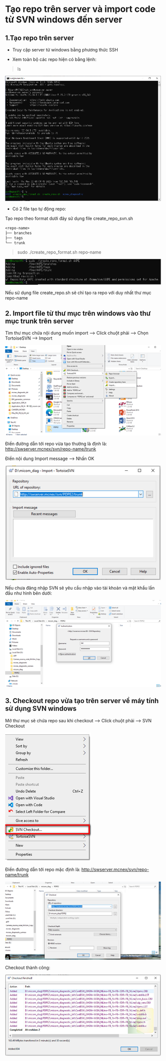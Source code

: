 # Tạo repo trên server và import code từ SVN windows đến server

## 1.Tạo repo trên server

- Truy cập server từ windows bằng phương thức SSH

- Xem toàn bộ các repo hiện có bằng lệnh:

> ls

![login server](login_server.jpg)

- Có 2 file tạo tự động repo:

Tạo repo theo format dưới đây sử dụng file create_repo_svn.sh

```
<repo-name>
├── branches
├── tags
└── trunk
```

> sudo ./create_repo_format.sh repo-name

![repo format](repo_format.jpg)

Nếu sử dụng file create_repo.sh sẽ chỉ tạo ra repo với duy nhất thư mục repo-name

## 2. Import file từ thư mục trên windows vào thư mục trunk trên server

Tìm thư mục chứa nội dung muốn import --> Click chuột phải --> Chọn TortoiseSVN --> Import

![Import_source](import.png)

Điền đường dẫn tới repo vừa tạo thường là định là: http://swserver.mcnex/svn/repo-name/trunk

Điền nội dung Import message --> Nhấn OK

![Import link](import_link.jpg)

Nếu chưa đăng nhập SVN sẽ yêu cầu nhập vào tài khoản và mật khẩu lần đầu như hình bên dưới:

![login svn](login_svn.png)

## 3. Checkout repo vừa tạo trên server về máy tính sử dụng SVN windows

Mở thư mục sẽ chứa repo sau khi checkout --> Click chuột phải --> SVN Checkout

![svn checkout](svn_checkout.jpg)

Điền đường dẫn tới repo mặc định là: http://swserver.mcnex/svn/repo-name/trunk

![checkout url](repo_url.png)

Checkout thành công:

![checkout success](checkout_ss.jpg)
